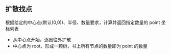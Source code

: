 ## 扩散找点

根据给定的中心点(默认(0,0))、半径、数量要求，计算并返回指定数量的 point 坐标列表

- 从中心点开始，逐圈往外扩散
- 中心点为 root，形成一颗树，书上所有节点的数量即为 point 的数量
